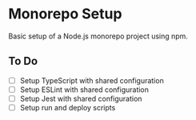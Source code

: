# Monorepo Setup

Basic setup of a Node.js monorepo project using npm.

## To Do

- [ ] Setup TypeScript with shared configuration
- [ ] Setup ESLint with shared configuration
- [ ] Setup Jest with shared configuration
- [ ] Setup run and deploy scripts

